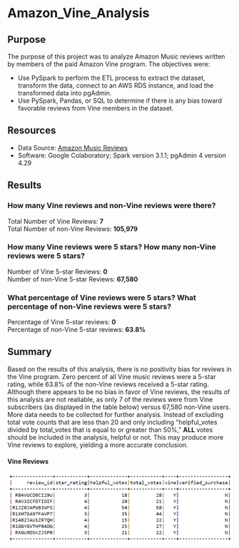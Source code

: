 # Amazon_Vine_Analysis

## Purpose
The purpose of this project was to analyze Amazon Music reviews written by members of the paid Amazon Vine program. The objectives were:
- Use PySpark to perform the ETL process to extract the dataset, transform the data, connect to an AWS RDS instance, and load the transformed data into pgAdmin. 
- Use PySpark, Pandas, or SQL to determine if there is any bias toward favorable reviews from Vine members in the dataset.

## Resources
- Data Source: [Amazon Music Reviews](https://s3.amazonaws.com/amazon-reviews-pds/tsv/amazon_reviews_us_Music_v1_00.tsv.gz)
- Software: Google Colaboratory; Spark version 3.1.1; pgAdmin 4 version 4.29

## Results
### How many Vine reviews and non-Vine reviews were there?
Total Number of Vine Reviews: <b>7</b>
<br>
Total Number of non-Vine Reviews: <b>105,979</b>

### How many Vine reviews were 5 stars? How many non-Vine reviews were 5 stars?
Number of Vine 5-star Reviews: <b>0</b>
<br>
Number of non-Vine 5-star Reviews: <b>67,580</b>

### What percentage of Vine reviews were 5 stars? What percentage of non-Vine reviews were 5 stars?
Percentage of Vine 5-star reviews: <b>0</b>
<br>
Percentage of non-Vine 5-star reviews: <b>63.8%</b>

## Summary
Based on the results of this analysis, there is no positivity bias for reviews in the Vine program. Zero percent of all Vine music reviews were a 5-star rating, while 63.8% of the non-Vine reviews received a 5-star rating. Although there appears to be no bias in favor of Vine reviews, the results of this analysis are not realiable, as only 7 of the reviews were from Vine subscribers (as displayed in the table below) versus 67,580 non-Vine users. More data needs to be collected for further analysis. Instead of excluding total vote counts that are less than 20 and only including "helpful_votes divided by total_votes that is equal to or greater than 50%," <b>ALL</b> votes should be included in the analysis, helpful or not. This may produce more Vine reviews to explore, yielding a more accurate conclusion.
<br>
#### Vine Reviews
![Vine Reviews](Resources/vine_data.png)
